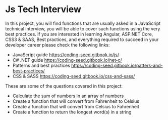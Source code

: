 # Js Tech Interview
In this project, you will find functions that are usually asked in a JavaScript technical interview, you will be able to cover such functions using the very best practices. If you are interested in learning Angular, ASP.NET Core, CSS3 & SAAS, Best practices, and everything required to succeed in your developer career please check the following links: 

- JavaScript guide https://coding-seed.gitbook.io/js/
- C# .NET guide https://coding-seed.gitbook.io/net-c/
- Patterns and best practices https://coding-seed.gitbook.io/patters-and-best-practices/
- CSS & SASS https://coding-seed.gitbook.io/css-and-sass/

These are some of the questions covered in this project:
- Calculate the sum of numbers in an array of numbers
- Create a function that will convert from Fahrenheit to Celsius
- Create a function that will convert from Celsius to Fahrenheit
- Create a function to return the longest word(s) in a string
